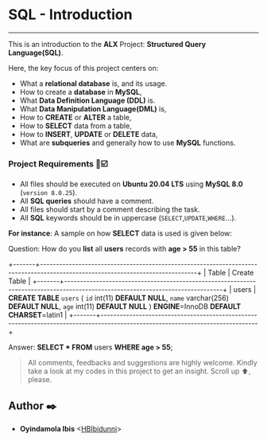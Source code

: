 # SQL - Introduction
---------
This is an introduction to the __ALX__ Project: __Structured Query Language(SQL)__. 

Here, the key focus of this project centers on: 
- What a __relational database__ is, and its usage.
- How to create a __database__ in __MySQL__, 
- What __Data Definition Language (DDL)__ is. 
- What __Data Manipulation Language(DML)__ is, 
- How to __CREATE__ or __ALTER__ a table,
- How to __SELECT__ data from a table, 
- How to __INSERT__, __UPDATE__ or __DELETE__ data,
- What are __subqueries__ and generally how to use __MySQL__ functions.

### Project Requirements :scroll::ballot_box_with_check:
- All files should be executed on __Ubuntu 20.04 LTS__ using __MySQL 8.0__ (`version 8.0.25`).
- All __SQL queries__ should have a comment.
- All files should start by a comment describing the task.
- All __SQL__ keywords should be in uppercase (`SELECT`,`UPDATE`,`WHERE`…).


__For instance__: A sample on how __SELECT__ data is used is given below:

Question: How do you __list__ all __users__ records with __age > 55__ in this table?

+-------+-------------------------------------------------------------------------------------------------------------------------------+
| Table | Create Table                                                                                                                  |
+-------+-------------------------------------------------------------------------------------------------------------------------------+
| users | __CREATE TABLE__ `users` (
  `id` int(11) __DEFAULT NULL__,
  `name` varchar(256) __DEFAULT NULL__,
  `age` int(11) __DEFAULT NULL__
) __ENGINE__=InnoDB __DEFAULT CHARSET__=latin1 |
+-------+-------------------------------------------------------------------------------------------------------------------------------+

Answer: __SELECT * FROM__ users __WHERE age > 55__;

> All comments, feedbacks and suggestions are highly welcome. Kindly take a look at my
codes in this project to get an insight. Scroll up :arrow_up:, please.

##  Author :black_nib:
*  __Oyindamola Ibis__ <[HBIbidunni](https://github.com/HBIbidunni)>
